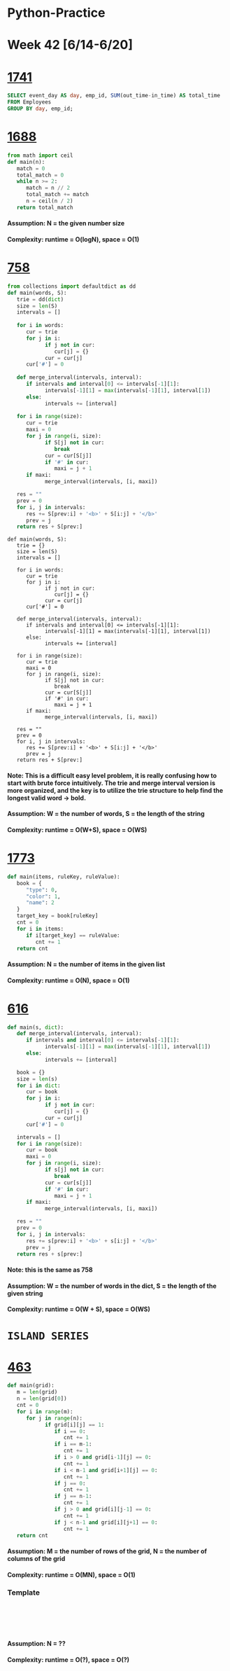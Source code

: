 # Python-Practice

# Week 42 [6/14-6/20]

# [1741](https://leetcode.com/problems/find-total-time-spent-by-each-employee/)
```sql
SELECT event_day AS day, emp_id, SUM(out_time-in_time) AS total_time
FROM Employees
GROUP BY day, emp_id;
```

# [1688](https://leetcode.com/problems/count-of-matches-in-tournament/)
```python
from math import ceil
def main(n):
   match = 0
   total_match = 0
   while n >= 2:
      match = n // 2
      total_match += match
      n = ceil(n / 2)
   return total_match
```
#### Assumption: N = the given number size
#### Complexity: runtime = O(logN), space = O(1)

# [758](https://leetcode.com/problems/bold-words-in-string/)
```python
from collections import defaultdict as dd
def main(words, S):
   trie = dd(dict)
   size = len(S)
   intervals = []
   
   for i in words:
      cur = trie
      for j in i:
            if j not in cur:
               cur[j] = {}
            cur = cur[j]
      cur['#'] = 0
   
   def merge_interval(intervals, interval):
      if intervals and interval[0] <= intervals[-1][1]:
            intervals[-1][1] = max(intervals[-1][1], interval[1])
      else:
            intervals += [interval]
            
   for i in range(size):
      cur = trie
      maxi = 0
      for j in range(i, size):
            if S[j] not in cur:
               break
            cur = cur[S[j]]
            if '#' in cur:
               maxi = j + 1
      if maxi:
            merge_interval(intervals, [i, maxi])

   res = ""
   prev = 0
   for i, j in intervals:
      res += S[prev:i] + '<b>' + S[i:j] + '</b>'
      prev = j
   return res + S[prev:]
```
```
def main(words, S):
   trie = {}
   size = len(S)
   intervals = []
   
   for i in words:
      cur = trie
      for j in i:
            if j not in cur:
               cur[j] = {}
            cur = cur[j]
      cur['#'] = 0
   
   def merge_interval(intervals, interval):
      if intervals and interval[0] <= intervals[-1][1]:
            intervals[-1][1] = max(intervals[-1][1], interval[1])
      else:
            intervals += [interval]
            
   for i in range(size):
      cur = trie
      maxi = 0
      for j in range(i, size):
            if S[j] not in cur:
               break
            cur = cur[S[j]]
            if '#' in cur:
               maxi = j + 1
      if maxi:
            merge_interval(intervals, [i, maxi])

   res = ""
   prev = 0
   for i, j in intervals:
      res += S[prev:i] + '<b>' + S[i:j] + '</b>'
      prev = j
   return res + S[prev:]
```
#### Note: This is a difficult easy level problem, it is really confusing how to start with brute force intuitively. The trie and merge interval version is more organized, and the key is to utilize the trie structure to help find the longest valid word -> bold.
#### Assumption: W = the number of words, S = the length of the string
#### Complexity: runtime = O(W+S), space = O(WS)

# [1773](https://leetcode.com/problems/count-items-matching-a-rule/)
```python
def main(items, ruleKey, ruleValue):
   book = {
      "type": 0,
      "color": 1,
      "name": 2
   }
   target_key = book[ruleKey]
   cnt = 0
   for i in items:
      if i[target_key] == ruleValue:
         cnt += 1
   return cnt
```
#### Assumption: N = the number of items in the given list
#### Complexity: runtime = O(N), space = O(1)

# [616](https://leetcode.com/problems/add-bold-tag-in-string/)
```python
def main(s, dict):
   def merge_interval(intervals, interval):
      if intervals and interval[0] <= intervals[-1][1]:
            intervals[-1][1] = max(intervals[-1][1], interval[1])
      else:
            intervals += [interval]

   book = {}
   size = len(s)
   for i in dict:
      cur = book
      for j in i:
            if j not in cur:
               cur[j] = {}
            cur = cur[j]
      cur['#'] = 0

   intervals = []
   for i in range(size):
      cur = book
      maxi = 0
      for j in range(i, size):
            if s[j] not in cur:
               break
            cur = cur[s[j]]
            if '#' in cur:
               maxi = j + 1
      if maxi:
            merge_interval(intervals, [i, maxi])

   res = ""
   prev = 0
   for i, j in intervals:
      res += s[prev:i] + '<b>' + s[i:j] + '</b>'
      prev = j
   return res + s[prev:]
```
#### Note: this is the same as 758
#### Assumption: W = the number of words in the dict, S = the length of the given string
#### Complexity: runtime = O(W + S), space = O(WS)

#
# `ISLAND SERIES`
# [463](https://leetcode.com/problems/island-perimeter/)
```python
def main(grid):
   m = len(grid)
   n = len(grid[0])
   cnt = 0
   for i in range(m):
      for j in range(n):
            if grid[i][j] == 1:
               if i == 0:
                  cnt += 1
               if i == m-1:
                  cnt += 1
               if i > 0 and grid[i-1][j] == 0:
                  cnt += 1
               if i < m-1 and grid[i+1][j] == 0:
                  cnt += 1
               if j == 0:
                  cnt += 1
               if j == n-1:
                  cnt += 1
               if j > 0 and grid[i][j-1] == 0:
                  cnt += 1
               if j < n-1 and grid[i][j+1] == 0:
                  cnt += 1
   return cnt
```
#### Assumption: M = the number of rows of the grid, N = the number of columns of the grid
#### Complexity: runtime = O(MN), space = O(1)

### Template
# []()
```sql
```

# []()
```python
```
#### Assumption: N = ??
#### Complexity: runtime = O(?), space = O(?)

